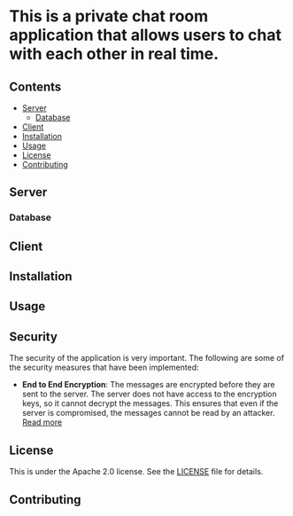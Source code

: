 # This is a private chat room application that allows users to chat with each other in real time.

## Contents

- [Server](#server)
  - [Database](#database)
- [Client](#client)
- [Installation](#installation)
- [Usage](#usage)
- [License](#license)
- [Contributing](#contributing)

## Server

### Database

## Client

## Installation

## Usage

## Security

The security of the application is very important. The following are some of the security measures that have been implemented:

- **End to End Encryption**: The messages are encrypted before they are sent to the server. The server does not have access to the encryption keys, so it cannot decrypt the messages. This ensures that even if the server is compromised, the messages cannot be read by an attacker. [Read more](docs/CRYPT.md)

## License

This is under the Apache 2.0 license. See the [LICENSE](LICENSE) file for details.

## Contributing
